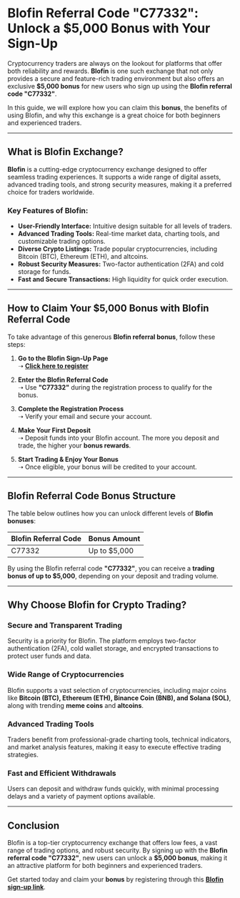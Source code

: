 # Blofin Referral Code "C77332": Unlock a $5,000 Bonus with Your Sign-Up  

Cryptocurrency traders are always on the lookout for platforms that offer both reliability and rewards. **Blofin** is one such exchange that not only provides a secure and feature-rich trading environment but also offers an exclusive **$5,000 bonus** for new users who sign up using the **Blofin referral code "C77332"**.  

In this guide, we will explore how you can claim this **bonus**, the benefits of using Blofin, and why this exchange is a great choice for both beginners and experienced traders.  

---

## What is Blofin Exchange?  

**Blofin** is a cutting-edge cryptocurrency exchange designed to offer seamless trading experiences. It supports a wide range of digital assets, advanced trading tools, and strong security measures, making it a preferred choice for traders worldwide.  

### Key Features of Blofin:  
- **User-Friendly Interface:** Intuitive design suitable for all levels of traders.  
- **Advanced Trading Tools:** Real-time market data, charting tools, and customizable trading options.  
- **Diverse Crypto Listings:** Trade popular cryptocurrencies, including Bitcoin (BTC), Ethereum (ETH), and altcoins.  
- **Robust Security Measures:** Two-factor authentication (2FA) and cold storage for funds.  
- **Fast and Secure Transactions:** High liquidity for quick order execution.  

---

## How to Claim Your $5,000 Bonus with Blofin Referral Code  

To take advantage of this generous **Blofin referral bonus**, follow these steps:  

1. **Go to the Blofin Sign-Up Page**  
   ➝ **[Click here to register](https://blofin.com/register?referral_code=C77332)**  
   
2. **Enter the Blofin Referral Code**  
   ➝ Use **"C77332"** during the registration process to qualify for the bonus.  

3. **Complete the Registration Process**  
   ➝ Verify your email and secure your account.  

4. **Make Your First Deposit**  
   ➝ Deposit funds into your Blofin account. The more you deposit and trade, the higher your **bonus rewards**.  

5. **Start Trading & Enjoy Your Bonus**  
   ➝ Once eligible, your bonus will be credited to your account.  

---

## Blofin Referral Code Bonus Structure  

The table below outlines how you can unlock different levels of **Blofin bonuses**:  

| **Blofin Referral Code** | **Bonus Amount** |  
|----------------------|---------------|  
| C77332              | Up to $5,000  |  

By using the Blofin referral code **"C77332"**, you can receive a **trading bonus of up to $5,000**, depending on your deposit and trading volume.  

---

## Why Choose Blofin for Crypto Trading?  

### Secure and Transparent Trading  
Security is a priority for Blofin. The platform employs two-factor authentication (2FA), cold wallet storage, and encrypted transactions to protect user funds and data.  

### Wide Range of Cryptocurrencies  
Blofin supports a vast selection of cryptocurrencies, including major coins like **Bitcoin (BTC), Ethereum (ETH), Binance Coin (BNB), and Solana (SOL)**, along with trending **meme coins** and **altcoins**.  

### Advanced Trading Tools  
Traders benefit from professional-grade charting tools, technical indicators, and market analysis features, making it easy to execute effective trading strategies.  

### Fast and Efficient Withdrawals  
Users can deposit and withdraw funds quickly, with minimal processing delays and a variety of payment options available.  

---

## Conclusion  

Blofin is a top-tier cryptocurrency exchange that offers low fees, a vast range of trading options, and robust security. By signing up with the **Blofin referral code "C77332"**, new users can unlock a **$5,000 bonus**, making it an attractive platform for both beginners and experienced traders.  

Get started today and claim your **bonus** by registering through this **[Blofin sign-up link](https://blofin.com/register?referral_code=C77332)**.  
